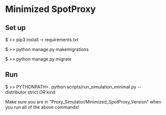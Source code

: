 # Minimized SpotProxy

## Set up

$ >> pip3 install -r requirements.txt

$ >> python manage.py makemigrations

$ >> python manage.py migrate
 
## Run

$ >> PYTHONPATH=. python scripts/run_simulation_minimal.py --distributor strict *OR* kind

Make sure you are in "Proxy_Simulator/Minimized_SpotProxy_Version" when you run all of the above commands!

